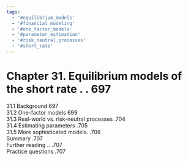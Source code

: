 ```yaml
---
tags:
  - '#equilibrium_models'
  - '#financial_modeling'
  - '#one_factor_models'
  - '#parameter_estimation'
  - '#risk_neutral_processes'
  - '#short_rate'
---
```

# Chapter 31. Equilibrium models of the short rate . . 697  

31.1 Background 697   
31.2 One-factor models 699   
31.3 Real-world vs. risk-neutral processes .704   
31.4 Estimating parameters .705   
31.5 More sophisticated models. .706   
Summary .707   
Further reading .. .707   
Practice questions .707  
